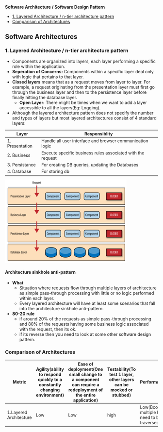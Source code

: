 **Software Architecture / Software Design Pattern**
- [1. Layered Architecture / n-tier architecture pattern](#l)
- [Comparison of Architectures](#c)

## Software Architectures
<a name=l></a>
### 1. Layered Architecture / n-tier architecture pattern
- Components are organized into layers, each layer performing a specific role within the application.
- **Seperation of Concerns:** Components within a specific layer deal only with logic that pertains to that layer.
- **Closed layers** means that as a request moves from layer to layer. For example, a request originating from the presentation layer must first go through the business layer and then to the persistence layer before finally hitting the database layer. 
  - **Open Layer:** There might be times when we want to add a layer accessible to all the layers(Eg: Logging).
- Although the layered architecture pattern does not specify the number and types of layers but most layered architectures consist of 4 standard layers:

|Layer|Responsiblity|
|---|---|
|1. Presentation|Handle all user interface and browser communication logic|
|2. Business|Execute specific business rules associated with the request|
|3. Persistance|For creating DB queries, updating the Databases|
|4. Database|For storing db|

<img src=layered_arch.PNG width=400 />

#### Architecture sinkhole anti-pattern
- **What**
  - Situation where requests flow through multiple layers of architecture as simple pass-through processing with little or no logic performed within each layer.
  - Every layered architecture will have at least some scenarios that fall into the architecture sinkhole anti-pattern.
- **80-20 rule**
  - if around 20% of the requests as simple pass-through processing and 80% of the requests having some business logic associated with the request, then its ok.
  - if its reverse then you need to look at some other software design pattern.

<a name=c></a>
### Comparison of Architectures

|Metric|Agility(ability to respond quickly to a constantly changing environment)|Ease of deployment(One small change to a component can require a redeployment of the entire application)|Testability(To test 1 layer, other layers can be mocked or stubbed)|Performance()|Scalability|Ease of development|
|---|---|---|---|---|---|---|
|1.Layered Architecture|Low|Low|high|Low(Bcoz multiple layers need to be traversed)|Low(tightly coupled and monolithic implementation)|High(not overly complex to implement)|
